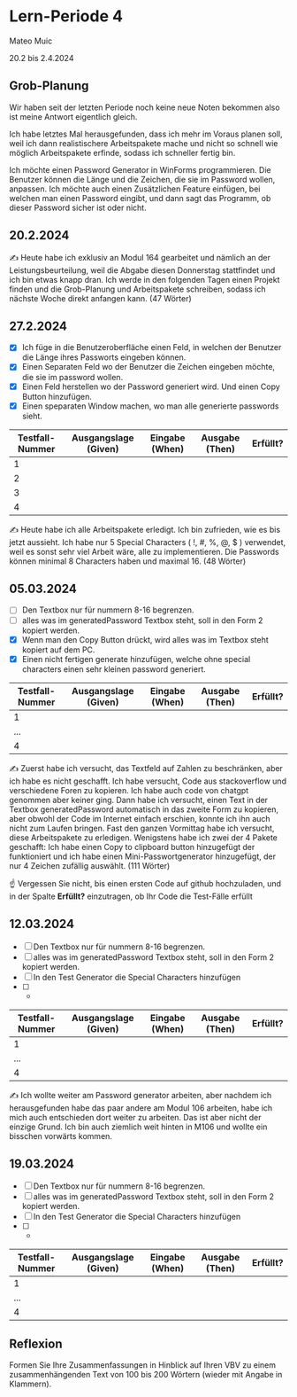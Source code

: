 # Lern-Periode 4

Mateo Muic

20.2 bis 2.4.2024

## Grob-Planung

Wir haben seit der letzten Periode noch keine neue Noten bekommen also ist meine Antwort eigentlich gleich. 

Ich habe letztes Mal herausgefunden, dass ich mehr im Voraus planen soll, weil ich dann realistischere Arbeitspakete mache und nicht so schnell wie möglich Arbeitspakete erfinde, sodass ich schneller fertig bin.

Ich möchte einen Password Generator in WinForms programmieren. Die Benutzer können die Länge und die Zeichen, die sie im Password wollen, anpassen. Ich möchte auch einen Zusätzlichen Feature einfügen, bei welchen man einen Password eingibt, und dann sagt das Programm, ob dieser Password sicher ist oder nicht. 


## 20.2.2024

✍️ Heute habe ich exklusiv an Modul 164 gearbeitet und nämlich an der Leistungsbeurteilung, weil die Abgabe diesen Donnerstag stattfindet und ich bin etwas knapp dran. Ich werde in den folgenden Tagen einen Projekt finden und die Grob-Planung  und Arbeitspakete schreiben, sodass ich nächste Woche direkt anfangen kann.  (47 Wörter)

## 27.2.2024

- [x] Ich füge in die Benutzeroberfläche einen Feld, in welchen der Benutzer die Länge ihres Passworts eingeben können.
- [x] Einen Separaten Feld wo der Benutzer die Zeichen eingeben möchte, die sie im password wollen.
- [x] Einen Feld herstellen wo der Password generiert wird. Und einen Copy Button hinzufügen.
- [x] Einen speparaten Window machen, wo man alle generierte passwords sieht.

| Testfall-Nummer | Ausgangslage (Given) | Eingabe (When) | Ausgabe (Then) | Erfüllt? |
| --------------- | -------------------- | -------------- | -------------- | -------- |
| 1               |                      |                |                |          |
| 2               |                      |                |                |          |
| 3               |                      |                |                |          |
| 4               |                      |                |                |          |

✍️ Heute habe ich alle Arbeitspakete erledigt. Ich bin zufrieden, wie es bis jetzt aussieht. Ich habe nur 5 Special Characters ( !, #, %, @, $ ) verwendet, weil es sonst sehr viel Arbeit wäre, alle zu implementieren. Die Passwords können minimal 8 Characters haben und maximal 16. (48 Wörter)

## 05.03.2024

- [ ] Den Textbox nur für nummern 8-16 begrenzen.
- [ ] alles was im generatedPassword Textbox steht, soll in den Form 2 kopiert werden.
- [x] Wenn man den Copy Button drückt, wird alles was im Textbox steht kopiert auf dem PC.
- [x] Einen nicht fertigen generate hinzufügen, welche ohne special characters einen sehr kleinen password generiert. 

| Testfall-Nummer | Ausgangslage (Given) | Eingabe (When) | Ausgabe (Then) | Erfüllt? |
| --------------- | -------------------- | -------------- | -------------- | -------- |
| 1               |                      |                |                |          |
| ...             |                      |                |                |          |
| 4               |                      |                |                |          |

✍️ Zuerst habe ich versucht, das Textfeld auf Zahlen zu beschränken, aber ich habe es nicht geschafft. Ich habe versucht, Code aus stackoverflow und verschiedene Foren zu kopieren. Ich habe auch code von chatgpt genommen aber keiner ging. Dann habe ich versucht, einen Text in der Textbox generatedPassword automatisch in das zweite Form zu kopieren, aber obwohl der Code im Internet einfach erschien, konnte ich ihn auch nicht zum Laufen bringen. Fast den ganzen Vormittag habe ich versucht, diese Arbeitspakete zu erledigen. Wenigstens habe ich zwei der 4 Pakete geschafft: Ich habe einen Copy to clipboard button hinzugefügt der funktioniert und ich habe einen Mini-Passwortgenerator hinzugefügt, der nur 4 Zeichen zufällig auswählt. (111 Wörter)

☝️ Vergessen Sie nicht, bis einen ersten Code auf github hochzuladen, und in der Spalte **Erfüllt?** einzutragen, ob Ihr Code die Test-Fälle erfüllt

## 12.03.2024

- [ ] Den Textbox nur für nummern 8-16 begrenzen.
- [ ] alles was im generatedPassword Textbox steht, soll in den Form 2 kopiert werden.
- [ ] In den Test Generator die Special Characters hinzufügen
- [ ] - 

| Testfall-Nummer | Ausgangslage (Given) | Eingabe (When) | Ausgabe (Then) | Erfüllt? |
| --------------- | -------------------- | -------------- | -------------- | -------- |
| 1               |                      |                |                |          |
| ...             |                      |                |                |          |
| 4               |                      |                |                |          |

✍️ Ich wollte weiter am Password generator arbeiten, aber nachdem ich herausgefunden habe das paar andere am Modul 106 arbeiten, habe ich mich auch entschieden dort weiter zu arbeiten. Das ist aber nicht der einzige Grund. Ich bin auch ziemlich weit hinten in M106 und wollte ein bisschen vorwärts kommen.

## 19.03.2024

- [ ] Den Textbox nur für nummern 8-16 begrenzen.
- [ ] alles was im generatedPassword Textbox steht, soll in den Form 2 kopiert werden.
- [ ] In den Test Generator die Special Characters hinzufügen
- [ ] - 

| Testfall-Nummer | Ausgangslage (Given) | Eingabe (When) | Ausgabe (Then) | Erfüllt? |
| --------------- | -------------------- | -------------- | -------------- | -------- |
| 1               |                      |                |                |          |
| ...             |                      |                |                |          |
| 4               |                      |                |                |          |

## Reflexion

Formen Sie Ihre Zusammenfassungen in Hinblick auf Ihren VBV zu einem zusammenhängenden Text von 100 bis 200 Wörtern (wieder mit Angabe in Klammern).
